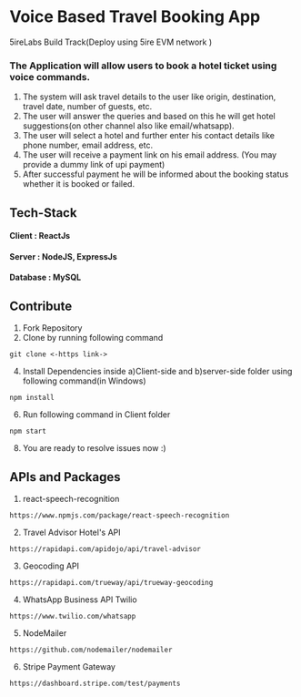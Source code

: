 # Voice Based Travel Booking App

5ireLabs Build Track(Deploy using 5ire EVM network )

### The Application will allow users to book a hotel ticket using voice commands.

1) The system will ask travel details to the user like origin, destination, travel date, number of guests, etc.
2) The user will answer the queries and based on this he will get hotel suggestions(on other channel also like email/whatsapp).
3) The user will select a hotel and further enter his contact details like phone number, email address, etc.
4) The user will receive a payment link on his email address. (You may provide a dummy link of upi payment)
5) After successful payment he will be informed about the booking status whether it is booked or failed.

## Tech-Stack

#### Client : ReactJs

#### Server : NodeJS, ExpressJs

#### Database : MySQL

## Contribute

1) Fork Repository
2) Clone by running following command
```
git clone <-https link->
```
4) Install Dependencies inside a)Client-side and b)server-side folder using following command(in Windows)
```
npm install
```
6) Run following command in Client folder
```
npm start
```
8) You are ready to resolve issues now :) 
## APIs and Packages 

1) react-speech-recognition
```
https://www.npmjs.com/package/react-speech-recognition
```
2) Travel Advisor Hotel's API
```
https://rapidapi.com/apidojo/api/travel-advisor
```
3) Geocoding API 
```
https://rapidapi.com/trueway/api/trueway-geocoding
```
4) WhatsApp Business API Twilio
```
https://www.twilio.com/whatsapp
```
5) NodeMailer 
```
https://github.com/nodemailer/nodemailer
```
6) Stripe Payment Gateway
```
https://dashboard.stripe.com/test/payments
```
